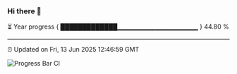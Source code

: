 ### Hi there 👋

⏳ Year progress { █████████████▁▁▁▁▁▁▁▁▁▁▁▁▁▁▁▁▁ } 44.80 %

---

⏰ Updated on Fri, 13 Jun 2025 12:46:59 GMT

![Progress Bar CI](https://github.com/liununu/liununu/workflows/Progress%20Bar%20CI/badge.svg)
